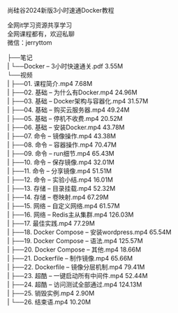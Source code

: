 尚硅谷2024新版3小时速通Docker教程

全网it学习资源共享学习<br>全网课程都有，欢迎私聊<br>微信：jerryttom<br>

├──笔记<br> | └──Docker – 3小时快速通关.pdf 3.55M<br> └──视频<br> | ├──01. 课程简介.mp4 7.68M<br> | ├──02. 基础 – 为什么有Docker.mp4 24.96M<br> | ├──03. 基础 – Docker架构与容器化.mp4 31.57M<br> | ├──04. 基础 – 购买云服务器.mp4 49.24M<br> | ├──05. 基础 – 停机不收费.mp4 20.52M<br> | ├──06. 基础 – 安装Docker.mp4 43.78M<br> | ├──07. 命令 – 镜像操作.mp4 43.38M<br> | ├──08. 命令 – 容器操作.mp4 70.47M<br> | ├──09. 命令 – run细节.mp4 65.43M<br> | ├──10. 命令 – 保存镜像.mp4 32.01M<br> | ├──11. 命令 – 分享镜像.mp4 51.51M<br> | ├──12. 命令 – 实验小结.mp4 16.01M<br> | ├──13. 存储 – 目录挂载.mp4 52.32M<br> | ├──14. 存储 – 卷映射.mp4 67.29M<br> | ├──15. 网络 – 自定义网络.mp4 61.57M<br> | ├──16. 网络 – Redis主从集群.mp4 126.03M<br> | ├──17. 最佳实践.mp4 77.29M<br> | ├──18. Docker Compose – 安装wordpress.mp4 65.54M<br> | ├──19. Docker Compose – 语法.mp4 125.57M<br> | ├──20. Docker Compose – 其他.mp4 18.66M<br> | ├──21. Dockerfile – 制作镜像.mp4 65.66M<br> | ├──22. Dockerfile – 镜像分层机制.mp4 79.41M<br> | ├──23. 超酷 – 一键启动所有中间件.mp4 52.44M<br> | ├──24. 超酷 – 访问测试全部通过.mp4 124.13M<br> | ├──25. 销毁实例.mp4 2.90M<br> | └──26. 结束语.mp4 10.20M
